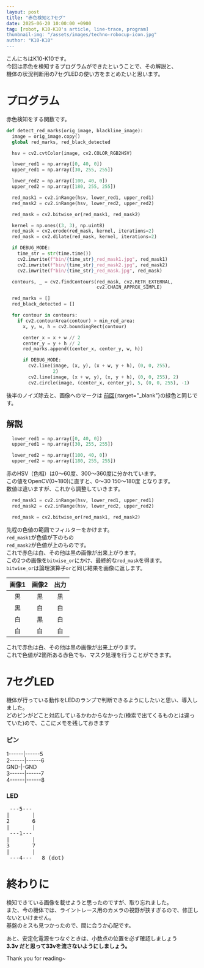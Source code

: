 ```yaml
---
layout: post
title: "赤色検知と7セグ"
date: 2025-06-20 10:00:00 +0900
tag: [robot, K10-K10's article, line-trace, program]
thumbnail-img: "/assets/images/techno-robocup-icon.jpg"
author: "K10-K10"
---
```


こんにちはK10-K10です。  
今回は赤色を検知するプログラムができたということで、その解説と、  
機体の状況判断用の7セグLEDの使い方をまとめたいと思います。  

# プログラム

赤色検知をする関数です。  

```python
def detect_red_marks(orig_image, blackline_image):
  image = orig_image.copy()
  global red_marks, red_black_detected

  hsv = cv2.cvtColor(image, cv2.COLOR_RGB2HSV)

  lower_red1 = np.array([0, 40, 0])
  upper_red1 = np.array([30, 255, 255])

  lower_red2 = np.array([100, 40, 0])
  upper_red2 = np.array([180, 255, 255])

  red_mask1 = cv2.inRange(hsv, lower_red1, upper_red1)
  red_mask2 = cv2.inRange(hsv, lower_red2, upper_red2)

  red_mask = cv2.bitwise_or(red_mask1, red_mask2)

  kernel = np.ones((3, 3), np.uint8)
  red_mask = cv2.erode(red_mask, kernel, iterations=2)
  red_mask = cv2.dilate(red_mask, kernel, iterations=2)

  if DEBUG_MODE:
    time_str = str(time.time())
    cv2.imwrite(f"bin/{time_str}_red_mask1.jpg", red_mask1)
    cv2.imwrite(f"bin/{time_str}_red_mask2.jpg", red_mask2)
    cv2.imwrite(f"bin/{time_str}_red_mask.jpg", red_mask)

  contours, _ = cv2.findContours(red_mask, cv2.RETR_EXTERNAL,
                                 cv2.CHAIN_APPROX_SIMPLE)

  red_marks = []
  red_black_detected = []

  for contour in contours:
    if cv2.contourArea(contour) > min_red_area:
      x, y, w, h = cv2.boundingRect(contour)

      center_x = x + w // 2
      center_y = y + h // 2
      red_marks.append((center_x, center_y, w, h))

      if DEBUG_MODE:
        cv2.line(image, (x, y), (x + w, y + h), (0, 0, 255),
                 2)
        cv2.line(image, (x + w, y), (x, y + h), (0, 0, 255), 2)
        cv2.circle(image, (center_x, center_y), 5, (0, 0, 255), -1)
```

後半のノイズ除去と、画像へのマークは [前回](/2025/05/11/linetrace_program.html){:target="_blank"}の緑色と同じです。  

## 解説

```python
  lower_red1 = np.array([0, 40, 0])
  upper_red1 = np.array([30, 255, 255])

  lower_red2 = np.array([100, 40, 0])
  upper_red2 = np.array([180, 255, 255])
```

赤のHSV（色相）は0～60度、300～360度に分かれています。  
この値をOpenCV(0~180)に直すと、0～30 150～180度 となります。  
数値は違いますが、これから調整していきます。  

```python
  red_mask1 = cv2.inRange(hsv, lower_red1, upper_red1)
  red_mask2 = cv2.inRange(hsv, lower_red2, upper_red2)

  red_mask = cv2.bitwise_or(red_mask1, red_mask2)
```

先程の色値の範囲でフィルターをかけます。  
`red_mask1`が色値が下のもの  
`red_mask2`が色値が上のものです。  
これで赤色は白、その他は黒の画像が出来上がります。  
この2つの画像を`bitwise_or`にかけ、最終的な`red_mask`を得ます。  
`bitwise_or`は論理演算子`or`と同じ結果を画像に返します。  

|画像1|画像2|出力|
|:---:|:---:|:---:|
|黒   |黒   |黒   |
|黒   |白   |白   |
|白   |黒   |白   |
|白   |白   |白   |

これで赤色は白、その他は黒の画像が出来上がります。  
これで色値が2箇所ある赤色でも、マスク処理を行うことができます。  

# 7セグLED

機体が行っている動作をLEDのランプで判断できるようにしたいと思い、導入しました。  
どのピンがどこと対応しているかわからなかった(検索で出てくるものとは違っていた)ので、ここにメモを残しておきます  

### ピン

1------|------5  
2------|------6  
GND-|-GND  
3------|------7  
4------|------8  

### LED  

<pre>
 ---5---
|       |
2       6
|       |
 ---1---
|       |
3       7
|       |
 ---4---   8 (dot)
</pre>

# 終わりに

検知できている画像を載せようと思ったのですが、取り忘れました。  
また、今の機体では、ライントレース用のカメラの視野が狭すぎるので、修正しないといけません。  
基盤のミスも見つかったので、間に合うか心配です。  

あと、安定化電源をつなぐときは、小数点の位置を必ず確認しましょう  
**3.3v だと思って33vを流さないようにしましょう。**  
  
Thank you for reading~  
